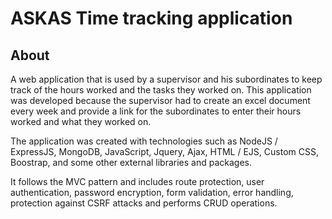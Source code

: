 # ASKAS Time tracking application

## About

A web application that is used by a supervisor and his subordinates to keep track of the hours worked and the tasks they worked on. This application was developed because the supervisor had to create an excel document every week and provide a link for the subordinates to enter their hours worked and what they worked on.

The application was created with technologies such as NodeJS / ExpressJS, MongoDB, JavaScript, Jquery, Ajax, HTML / EJS, Custom CSS, Boostrap, and some other external libraries and packages.

It follows the MVC pattern and includes route protection, user authentication, password encryption, form validation, error handling, protection against CSRF attacks and performs CRUD operations.